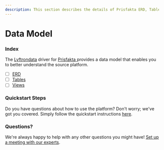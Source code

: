 ```yaml
---
description: This section describes the details of Prisfakta ERD, Tables, and Views.
---
```


# Data Model

### Index

The  [Lyftrondata](https://www.lyftrondata.com/) driver for [Prisfakta](https://www.lyftrondata.com/integration/prisfakta/)[ ](https://www.lyftrondata.com/integration/prisfakta/)provides a data model that enables you to better understand the source platform.

* [ ] [ERD](../../../marketing-analytics/prisfakta/data-model/erd.md)
* [ ] [Tables](../../../marketing-analytics/prisfakta/data-model/tables.md)
* [ ] [Views](../../../marketing-analytics/prisfakta/data-model/views.md)

### Quickstart Steps

Do you have questions about how to use the platform? Don't worry; we've got you covered. Simply follow the quickstart instructions [here](../../../../quickstart-steps.md).

### Questions? <a href="#questions" id="questions"></a>

We're always happy to help with any other questions you might have! [Set up a meeting with our experts](https://www.lyftrondata.com/book-a-meeting/).

